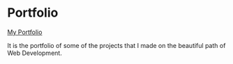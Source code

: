 # Portfolio

[My Portfolio](https://ayush987goyal.github.io/portfolio/)

It is the portfolio of some of the projects that I made on the beautiful path of Web Development.
